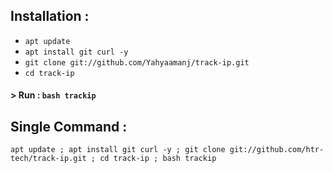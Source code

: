 
## Installation :

* `apt update`
* `apt install git curl -y`
* `git clone git://github.com/Yahyaamanj/track-ip.git`
* `cd track-ip`

#### > Run : `bash trackip`

## Single Command :
```
apt update ; apt install git curl -y ; git clone git://github.com/htr-tech/track-ip.git ; cd track-ip ; bash trackip
```
